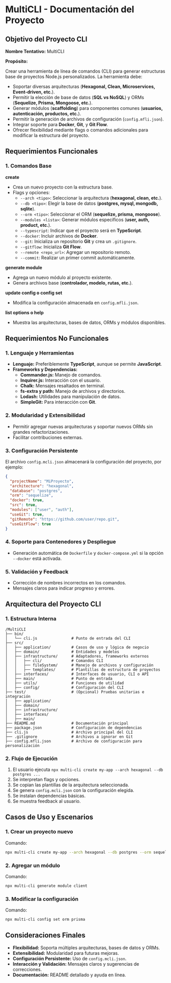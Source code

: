 # MultiCLI - Documentación del Proyecto

## Objetivo del Proyecto CLI

**Nombre Tentativo:** MultiCLI

**Propósito:**

Crear una herramienta de línea de comandos (CLI) para generar estructuras base de proyectos Node.js personalizados. La herramienta debe:

- Soportar diversas arquitecturas (**Hexagonal, Clean, Microservices, Event-driven, etc.**).
- Permitir la elección de base de datos (**SQL vs NoSQL**) y ORMs (**Sequelize, Prisma, Mongoose, etc.**).
- Generar módulos (**scaffolding**) para componentes comunes (**usuarios, autenticación, productos, etc.**).
- Permitir la generación de archivos de configuración (`config.mfli.json`).
- Integrar soporte para **Docker**, **Git**, y **Git Flow**.
- Ofrecer flexibilidad mediante flags o comandos adicionales para modificar la estructura del proyecto.

## Requerimientos Funcionales

### 1. Comandos Base

**create <project-name>**

- Crea un nuevo proyecto con la estructura base.
- Flags y opciones:
  - `--arch <tipo>`: Seleccionar la arquitectura (**hexagonal, clean, etc.**).
  - `--db <tipo>`: Elegir la base de datos (**postgres, mysql, mongodb, sqlite**).
  - `--orm <tipo>`: Seleccionar el ORM (**sequelize, prisma, mongoose**).
  - `--modules <lista>`: Generar módulos específicos (**user, auth, product, etc.**).
  - `--typescript`: Indicar que el proyecto será en **TypeScript**.
  - `--docker`: Incluir archivos de **Docker**.
  - `--git`: Inicializa un repositorio **Git** y crea un `.gitignore`.
  - `--gitflow`: Inicializa **Git Flow**.
  - `--remote <repo_url>`: Agregar un repositorio remoto.
  - `--commit`: Realizar un primer commit automáticamente.

**generate module <nombre>**

- Agrega un nuevo módulo al proyecto existente.
- Genera archivos base (**controlador, modelo, rutas, etc.**).

**update config o config set <clave> <valor>**

- Modifica la configuración almacenada en `config.mfli.json`.

**list options o help**

- Muestra las arquitecturas, bases de datos, ORMs y módulos disponibles.

## Requerimientos No Funcionales

### 1. Lenguaje y Herramientas

- **Lenguaje:** Preferiblemente **TypeScript**, aunque se permite **JavaScript**.
- **Frameworks y Dependencias:**
  - **Commander.js:** Manejo de comandos.
  - **Inquirer.js:** Interacción con el usuario.
  - **Chalk:** Mensajes resaltados en terminal.
  - **fs-extra y path:** Manejo de archivos y directorios.
  - **Lodash:** Utilidades para manipulación de datos.
  - **SimpleGit:** Para interacción con **Git**.

### 2. Modularidad y Extensibilidad

- Permitir agregar nuevas arquitecturas y soportar nuevos ORMs sin grandes refactorizaciones.
- Facilitar contribuciones externas.

### 3. Configuración Persistente

El archivo `config.mcli.json` almacenará la configuración del proyecto, por ejemplo:

```json
{
  "projectName": "MiProyecto",
  "architecture": "hexagonal",
  "database": "postgres",
  "orm": "sequelize",
  "docker": true,
  "src": true,
  "modules": ["user", "auth"],
  "useGit": true,
  "gitRemote": "https://github.com/user/repo.git",
  "useGitFlow": true
}
```

### 4. Soporte para Contenedores y Despliegue

- Generación automática de `Dockerfile` y `docker-compose.yml` si la opción `--docker` está activada.

### 5. Validación y Feedback

- Corrección de nombres incorrectos en los comandos.
- Mensajes claros para indicar progreso y errores.

## Arquitectura del Proyecto CLI

### 1. Estructura Interna

```
/MultiCLI
├── bin/
│   └── cli.js               # Punto de entrada del CLI
├── src/
│   ├── application/         # Casos de uso y lógica de negocio
│   ├── domain/              # Entidades y modelos
│   ├── infrastructure/      # Adaptadores, frameworks externos
│   │   ├── cli/             # Comandos CLI
│   │   ├── fileSystem/      # Manejo de archivos y configuración
│   │   ├── templates/       # Plantillas de estructura de proyectos
│   ├── interfaces/          # Interfaces de usuario, CLI o API
│   ├── main/                # Punto de entrada
│   ├── utils/               # Funciones de utilidad
│   ├── config/              # Configuración del CLI
├── test/                    # (Opcional) Pruebas unitarias e integración
│   ├── application/
│   ├── domain/
│   ├── infrastructure/
│   ├── interfaces/
│   ├── main/
├── README.md                # Documentación principal
├── package.json             # Configuración de dependencias
├── cli.js                   # Archivo principal del CLI
├── .gitignore               # Archivos a ignorar en Git
├── config.mfli.json         # Archivo de configuración para personalización
```

### 2. Flujo de Ejecución

1. El usuario ejecuta `npx multi-cli create my-app --arch hexagonal --db postgres ...`
2. Se interpretan flags y opciones.
3. Se copian las plantillas de la arquitectura seleccionada.
4. Se genera `config.mcli.json` con la configuración elegida.
5. Se instalan dependencias básicas.
6. Se muestra feedback al usuario.

## Casos de Uso y Escenarios

### 1. Crear un proyecto nuevo

Comando:
```sh
npx multi-cli create my-app --arch hexagonal --db postgres --orm sequelize --modules user,auth --docker --git --gitflow
```

### 2. Agregar un módulo

Comando:
```sh
npx multi-cli generate module client
```

### 3. Modificar la configuración

Comando:
```sh
npx multi-cli config set orm prisma
```

## Consideraciones Finales

- **Flexibilidad:** Soporta múltiples arquitecturas, bases de datos y ORMs.
- **Extensibilidad:** Modularidad para futuras mejoras.
- **Configuración Persistente:** Uso de `config.mcli.json`.
- **Interacción y Validación:** Mensajes claros y sugerencias de correcciones.
- **Documentación:** README detallado y ayuda en línea.

